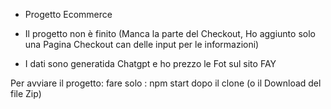 - Progetto Ecommerce

- Il progetto non è finito (Manca la parte del Checkout, Ho aggiunto solo una Pagina Checkout can delle input per le informazioni)
- I dati sono generatida Chatgpt e ho prezzo le Fot sul sito FAY

Per avviare il progetto: fare solo : npm start dopo il clone (o il Download del file Zip)
